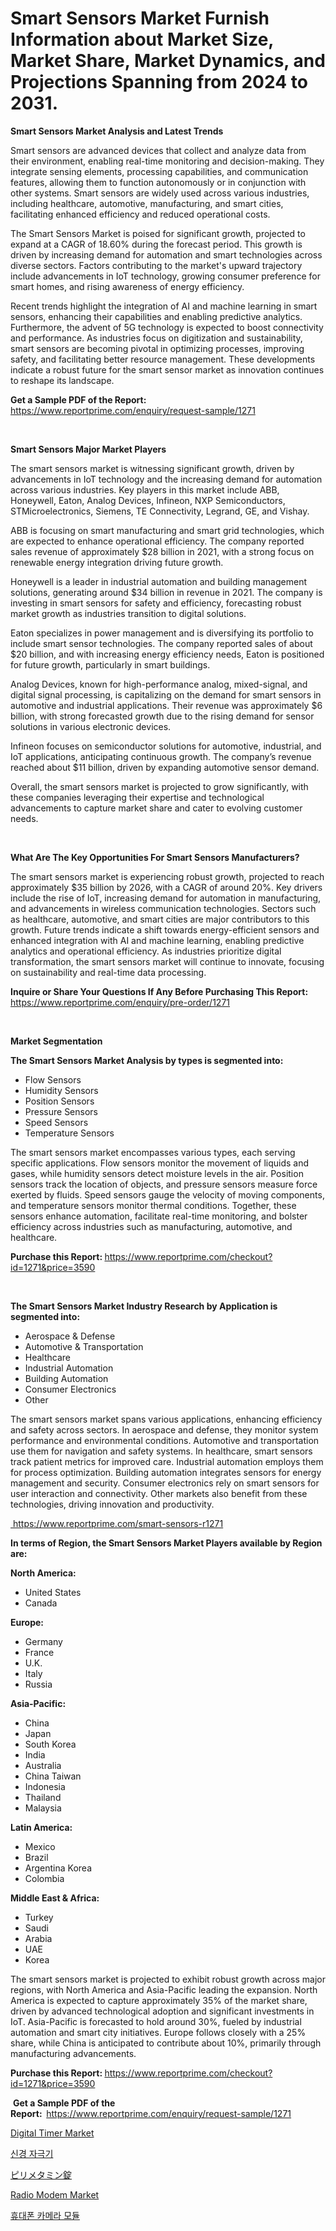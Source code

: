 <p><h1>Smart Sensors Market Furnish Information about Market Size, Market Share, Market Dynamics, and Projections Spanning from 2024 to 2031.</h1></p><p><strong>Smart Sensors Market Analysis and Latest Trends</strong></p>
<p><p>Smart sensors are advanced devices that collect and analyze data from their environment, enabling real-time monitoring and decision-making. They integrate sensing elements, processing capabilities, and communication features, allowing them to function autonomously or in conjunction with other systems. Smart sensors are widely used across various industries, including healthcare, automotive, manufacturing, and smart cities, facilitating enhanced efficiency and reduced operational costs.</p><p>The Smart Sensors Market is poised for significant growth, projected to expand at a CAGR of 18.60% during the forecast period. This growth is driven by increasing demand for automation and smart technologies across diverse sectors. Factors contributing to the market's upward trajectory include advancements in IoT technology, growing consumer preference for smart homes, and rising awareness of energy efficiency.</p><p>Recent trends highlight the integration of AI and machine learning in smart sensors, enhancing their capabilities and enabling predictive analytics. Furthermore, the advent of 5G technology is expected to boost connectivity and performance. As industries focus on digitization and sustainability, smart sensors are becoming pivotal in optimizing processes, improving safety, and facilitating better resource management. These developments indicate a robust future for the smart sensor market as innovation continues to reshape its landscape.</p></p>
<p><strong>Get a Sample PDF of the Report:&nbsp;</strong> <a href="https://www.reportprime.com/enquiry/request-sample/1271">https://www.reportprime.com/enquiry/request-sample/1271</a></p>
<p>&nbsp;</p>
<p><strong>Smart Sensors Major Market Players</strong></p>
<p><p>The smart sensors market is witnessing significant growth, driven by advancements in IoT technology and the increasing demand for automation across various industries. Key players in this market include ABB, Honeywell, Eaton, Analog Devices, Infineon, NXP Semiconductors, STMicroelectronics, Siemens, TE Connectivity, Legrand, GE, and Vishay.</p><p>ABB is focusing on smart manufacturing and smart grid technologies, which are expected to enhance operational efficiency. The company reported sales revenue of approximately $28 billion in 2021, with a strong focus on renewable energy integration driving future growth.</p><p>Honeywell is a leader in industrial automation and building management solutions, generating around $34 billion in revenue in 2021. The company is investing in smart sensors for safety and efficiency, forecasting robust market growth as industries transition to digital solutions.</p><p>Eaton specializes in power management and is diversifying its portfolio to include smart sensor technologies. The company reported sales of about $20 billion, and with increasing energy efficiency needs, Eaton is positioned for future growth, particularly in smart buildings.</p><p>Analog Devices, known for high-performance analog, mixed-signal, and digital signal processing, is capitalizing on the demand for smart sensors in automotive and industrial applications. Their revenue was approximately $6 billion, with strong forecasted growth due to the rising demand for sensor solutions in various electronic devices.</p><p>Infineon focuses on semiconductor solutions for automotive, industrial, and IoT applications, anticipating continuous growth. The company’s revenue reached about $11 billion, driven by expanding automotive sensor demand.</p><p>Overall, the smart sensors market is projected to grow significantly, with these companies leveraging their expertise and technological advancements to capture market share and cater to evolving customer needs.</p></p>
<p>&nbsp;</p>
<p><strong>What Are The Key Opportunities For Smart Sensors Manufacturers?</strong></p>
<p><p>The smart sensors market is experiencing robust growth, projected to reach approximately $35 billion by 2026, with a CAGR of around 20%. Key drivers include the rise of IoT, increasing demand for automation in manufacturing, and advancements in wireless communication technologies. Sectors such as healthcare, automotive, and smart cities are major contributors to this growth. Future trends indicate a shift towards energy-efficient sensors and enhanced integration with AI and machine learning, enabling predictive analytics and operational efficiency. As industries prioritize digital transformation, the smart sensors market will continue to innovate, focusing on sustainability and real-time data processing.</p></p>
<p><strong>Inquire or Share Your Questions If Any Before Purchasing This Report:</strong> <a href="https://www.reportprime.com/enquiry/pre-order/1271">https://www.reportprime.com/enquiry/pre-order/1271</a></p>
<p>&nbsp;</p>
<p><strong>Market Segmentation</strong></p>
<p><strong>The Smart Sensors Market Analysis by types is segmented into:</strong></p>
<p><ul><li>Flow Sensors</li><li>Humidity Sensors</li><li>Position Sensors</li><li>Pressure Sensors</li><li>Speed Sensors</li><li>Temperature Sensors</li></ul></p>
<p><p>The smart sensors market encompasses various types, each serving specific applications. Flow sensors monitor the movement of liquids and gases, while humidity sensors detect moisture levels in the air. Position sensors track the location of objects, and pressure sensors measure force exerted by fluids. Speed sensors gauge the velocity of moving components, and temperature sensors monitor thermal conditions. Together, these sensors enhance automation, facilitate real-time monitoring, and bolster efficiency across industries such as manufacturing, automotive, and healthcare.</p></p>
<p><strong>Purchase this Report:&nbsp;</strong><a href="https://www.reportprime.com/checkout?id=1271&price=3590">https://www.reportprime.com/checkout?id=1271&price=3590</a></p>
<p>&nbsp;</p>
<p><strong>The Smart Sensors Market Industry Research by Application is segmented into:</strong></p>
<p><ul><li>Aerospace & Defense</li><li>Automotive & Transportation</li><li>Healthcare</li><li>Industrial Automation</li><li>Building Automation</li><li>Consumer Electronics</li><li>Other</li></ul></p>
<p><p>The smart sensors market spans various applications, enhancing efficiency and safety across sectors. In aerospace and defense, they monitor system performance and environmental conditions. Automotive and transportation use them for navigation and safety systems. In healthcare, smart sensors track patient metrics for improved care. Industrial automation employs them for process optimization. Building automation integrates sensors for energy management and security. Consumer electronics rely on smart sensors for user interaction and connectivity. Other markets also benefit from these technologies, driving innovation and productivity.</p></p>
<p><a href="https://www.reportprime.com/smart-sensors-r1271">&nbsp;https://www.reportprime.com/smart-sensors-r1271</a></p>
<p><strong>In terms of Region, the Smart Sensors Market Players available by Region are:</strong></p>
<p>
    <p> <strong> North America: </strong>
        <ul>
            <li>United States</li>
            <li>Canada</li>
        </ul>
        </p> 
    <p> <strong> Europe: </strong>
        <ul>
            <li>Germany</li>
            <li>France</li>
            <li>U.K.</li>
            <li>Italy</li>
            <li>Russia</li>
        </ul>
        </p> 
    <p> <strong> Asia-Pacific: </strong>
        <ul>
            <li>China</li>
            <li>Japan</li>
            <li>South Korea</li>
            <li>India</li>
            <li>Australia</li>
            <li>China Taiwan</li>
            <li>Indonesia</li>
            <li>Thailand</li>
            <li>Malaysia</li>
        </ul>
        </p> 
    <p> <strong> Latin America: </strong>
        <ul>
            <li>Mexico</li>
            <li>Brazil</li>
            <li>Argentina Korea</li>
            <li>Colombia</li>
        </ul>
        </p> 
    <p> <strong> Middle East & Africa: </strong>
        <ul>
            <li>Turkey</li>
            <li>Saudi</li>
            <li>Arabia</li>
            <li>UAE</li>
            <li>Korea</li>
        </ul>
    </p>
    </p>
<p><p>The smart sensors market is projected to exhibit robust growth across major regions, with North America and Asia-Pacific leading the expansion. North America is expected to capture approximately 35% of the market share, driven by advanced technological adoption and significant investments in IoT. Asia-Pacific is forecasted to hold around 30%, fueled by industrial automation and smart city initiatives. Europe follows closely with a 25% share, while China is anticipated to contribute about 10%, primarily through manufacturing advancements.</p></p>
<p><strong>Purchase this Report: </strong><a href="https://www.reportprime.com/checkout?id=1271&price=3590">https://www.reportprime.com/checkout?id=1271&price=3590</a></p>
<p>&nbsp;<strong>Get a Sample PDF of the Report:&nbsp;&nbsp;</strong><a href="https://www.reportprime.com/enquiry/request-sample/1271">https://www.reportprime.com/enquiry/request-sample/1271</a></p>
<p><strong></strong></p>
<p><p><a href="https://www.linkedin.com/pulse/comprehensive-analysis-global-digital-timer-market-growth-ejkhf?trackingId=HhJto2T8QYq8hikWXMdICA%3D%3D">Digital Timer Market</a></p><p><a href="https://medium.com/@sheldondtickinson9867/%EC%8B%A0%EA%B2%BD-%EC%9E%90%EA%B7%B9%EA%B8%B0-%EC%8B%9C%EC%9E%A5-%EC%8B%9C%EC%9E%A5-%EC%84%B8%EB%B6%84%ED%99%94-%EC%A7%80%EB%A6%AC%EC%A0%81-%EC%A7%80%EC%97%AD-%EB%B0%8F-2031%EB%85%84%EA%B9%8C%EC%A7%80%EC%9D%98-%EC%8B%9C%EC%9E%A5-%EC%98%88%EC%B8%A1-b58eb1f61ec4">신경 자극기</a></p><p><a href="https://medium.com/@maudward1907/%E3%82%B0%E3%83%AD%E3%83%BC%E3%83%90%E3%83%AB%E3%83%94%E3%83%AA%E3%83%A1%E3%82%BF%E3%83%9F%E3%83%B3%E9%8C%A0%E5%89%A4%E5%B8%82%E5%A0%B4%E3%81%AB%E9%96%A2%E3%81%99%E3%82%8B%E5%8C%85%E6%8B%AC%E7%9A%84%E5%88%86%E6%9E%90-%E6%88%90%E9%95%B7%E5%82%BE%E5%90%91%E3%81%A8%E5%B8%82%E5%A0%B4%E4%BA%88%E6%B8%AC-2024%E5%B9%B4-2031%E5%B9%B4-e0a27e0b6968">ピリメタミン錠</a></p><p><a href="https://www.linkedin.com/pulse/radio-modem-market-size-share-analysis-growth-trends-forecast-xgr7f?trackingId=nyA%2B7o2CT4WHq7YlBw9pFw%3D%3D">Radio Modem Market</a></p><p><a href="https://medium.com/@sheldondtickinson9867/%EB%AA%A8%EB%B0%94%EC%9D%BC-%ED%8F%B0-%EC%B9%B4%EB%A9%94%EB%9D%BC-%EB%AA%A8%EB%93%88-%EC%8B%9C%EC%9E%A5%EC%9D%98-%ED%95%84%EC%88%98-%EC%9A%94%EC%86%8C-%EC%A3%BC%EC%9A%94-%EC%8B%9C%EC%9E%A5-%EC%B0%B8%EA%B0%80%EC%9E%90-%EC%88%98%EC%9A%94-%EB%8F%99%EC%9D%B8-%EB%B0%8F-2024%EB%85%84%EB%B6%80%ED%84%B0-2031%EB%85%84%EA%B9%8C%EC%A7%80%EC%9D%98-roi-%EC%9E%A0%EC%9E%AC%EB%A0%A5-%EC%98%88%EC%B8%A1-c47068a3b5a6">휴대폰 카메라 모듈</a></p></p>